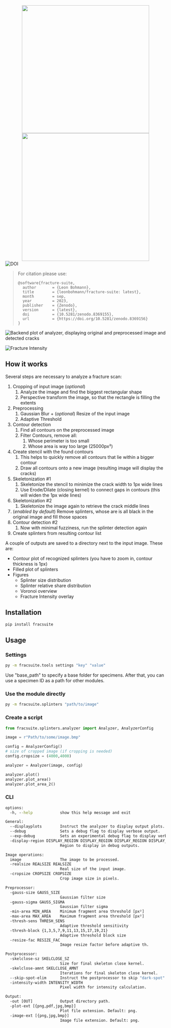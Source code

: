 <div align="center">   
   <img src=".content/logo_light.svg#gh-light-mode-only" height="400">
   <img src=".content/logo_dark.svg#gh-dark-mode-only" height="400">
</div>

<div align="center>
   <p>
   This package helps identifying splinters on broken glass plys.

   It performs several operations on the input image to enhance the visibility of scanned cracks and analyzes contours in the image. Filtering then helps to remove unwanted artifacts like dust speckles or glue residue. The remaining contours are then used to calculate the size (in px) as well as the round- and rough-ness of the splinter.
   </p>
</div>


[![DOI](https://zenodo.org/badge/675402888.svg)](https://zenodo.org/badge/latestdoi/675402888)

> For citation please use:
> ```
> @software{fracture-suite,
>   author       = {Leon Bohmann},
>   title        = {leonbohmann/fracture-suite: latest},
>   month        = sep,
>   year         = 2023,
>   publisher    = {Zenodo},
>   version      = {latest},
>   doi          = {10.5281/zenodo.8369155},
>   url          = {https://doi.org/10.5281/zenodo.8369156}
> }
> ```



![Backend plot of analyzer, displaying original and preprocessed image and detected cracks](.content/backend.png)

![Fracture Intensity](.content/intensity.png)

## How it works

Several steps are necessary to analyze a fracture scan:
1. Cropping of input image (_optional_)
   1. Analyze the image and find the biggest rectangular shape
   2. Perspective transform the image, so that the rectangle is filling the extents
2. Preprocessing
   1. Gaussian Blur + (_optional_) Resize of the input image
   2. Adaptive Threshold
3. Contour detection
   1. Find all contours on the preprocessed image
   2. Filter Contours, remove all:
      1. Whose perimeter is too small
      2. Whose area is way too large (25000px²)
4. Create stencil with the found contours
   1. This helps to quickly remove all contours that lie within a bigger contour
   2. Draw all contours onto a new image (resulting image will display the cracks)
5. Skeletonization #1
   1. Skeletonize the stencil to minimize the crack width to 1px wide lines
   2. Use Erode/Dilate (closing kernel) to connect gaps in contours (this will widen the 1px wide lines)
6. Skeletonization #2
   1. Skeletonize the image again to retrieve the crack middle lines
7. (_enabled by default_) Remove splinters, whose are is all black in the original image and fill those spaces
8. Contour detection #2
   1. Now with minimal fuzziness, run the splinter detection again
9. Create splinters from resulting contour list

A couple of outputs are saved to a directory next to the input image. These are:

- Contour plot of recognized splinters (you have to zoom in, contour thickness is 1px)
- Filled plot of splinters
- Figures
  - Splinter size distribution
  - Splinter relative share distribution
  - Voronoi overview
  - Fracture Intensity overlay

## Installation

```bat
pip install fracsuite
```

## Usage

### Settings

```bat
py -m fracsuite.tools settings "key" "value"
```

Use "base_path" to specify a base folder for specimens. After that, you can use a specimen ID as a path for other modules.

### Use the module directly

```bat
py -m fracsuite.splinters "path/to/image"
```

### Create a script

```python
from fracsuite.splinters.analyzer import Analyzer, AnalyzerConfig

image = r"Path/to/some/image.bmp"

config = AnalyzerConfig()
# size of cropped image (if cropping is needed)
config.cropsize = (4000,4000)

analyzer = Analyzer(image, config)

analyzer.plot()
analyzer.plot_area()
analyzer.plot_area_2()
```

### CLI

```bat
options:
  -h, --help            show this help message and exit

General:
  --displayplots        Instruct the analyzer to display output plots.
  --debug               Sets a debug flag to display verbose output.
  --exp-debug           Sets an experimental debug flag to display verbose output.
  -display-region DISPLAY_REGION DISPLAY_REGION DISPLAY_REGION DISPLAY_REGION
                        Region to display in debug outputs.

Image operations:
  image                 The image to be processed.
  -realsize REALSIZE REALSIZE
                        Real size of the input image.
  -cropsize CROPSIZE CROPSIZE
                        Crop image size in pixels.

Preprocessor:
  -gauss-size GAUSS_SIZE
                        Gaussian filter size
  -gauss-sigma GAUSS_SIGMA
                        Gaussian filter sigma
  -min-area MIN_AREA    Minimum fragment area threshold [px²]
  -max-area MAX_AREA    Maximum fragment area threshold [px²]
  -thresh-sens THRESH_SENS
                        Adaptive threshold sensitivity
  -thresh-block {1,3,5,7,9,11,13,15,17,19,21}
                        Adaptive threshold block size
  -resize-fac RESIZE_FAC
                        Image resize factor before adaptive th.

Postprocessor:
  -skelclose-sz SKELCLOSE_SZ
                        Size for final skeleton close kernel.
  -skelclose-amnt SKELCLOSE_AMNT
                        Iterations for final skeleton close kernel.
  --skip-spot-elim      Instruct the postprocessor to skip "dark-spot" removal.
  -intensity-width INTENSITY_WIDTH
                        Pixel width for intensity calculation.

Output:
  -out [OUT]            Output directory path.
  -plot-ext [{png,pdf,jpg,bmp}]
                        Plot file extension. Default: png.
  -image-ext [{png,jpg,bmp}]
                        Image file extension. Default: png.
```
